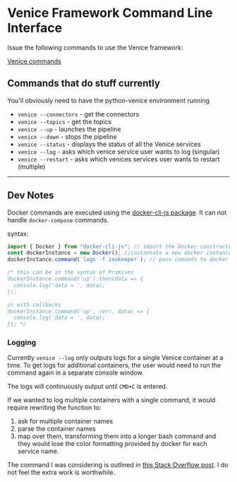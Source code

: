 # Venice Framework Command Line Interface

Issue the following commands to use the Venice framework:

[Venice commands](https://docs.google.com/document/d/10vEsdJrRfqqxGMs3vKzOGFpyLz5yKkCekfVSczQSr68/edit)

## Commands that do stuff currently

You'll obviously need to have the python-venice environment running

- `venice --connectors` - get the connectors
- `venice --topics` - get the topics
- `venice --up` - launches the pipeline
- `venice --down` - stops the pipeline
- `venice --status` - displays the status of all the Venice services
- `venice --log` - asks which venice service user wants to log (singular)
- `venice --restart` - asks which venices services user wants to restart (multiple)

---

## Dev Notes

Docker commands are executed using the [docker-cli-js package](https://www.npmjs.com/package/docker-cli-js). It can not handle `docker-compose` commands.

syntax:

```javascript
import { Docker } from "docker-cli-js"; // import the Docker constructor function from the module
const dockerInstance = new Docker(); //instantate a new docker instance
dockerInstance.command(`logs -f zookeeper`); // pass comands to docker

/* this can be in the syntax of Promises
dockerInstance.command('up').then(data => {
  console.log('data = ', data);
});

or with callbacks
dockerInstance.command('up', (err, data) => {
  console.log('data = ', data);
}); */
```

### Logging

Currently `venice --log` only outputs logs for a single Venice container at a time. To get logs for additional containers, the user would need to run the command again in a separate console window.

The logs will continuously output until `CMD+C` is entered.

If we wanted to log multiple containers with a single command, it would require rewriting the function to:

1. ask for multiple container names
2. parse the container names
3. map over them, transforming them into a longer bash command
   and they would lose the color formatting provided by docker for each service name.

The command I was considering is outlined in [this Stack Overflow post](https://stackoverflow.com/questions/32076878/logging-solution-for-multiple-containers-running-on-same-host).
I do not feel the extra work is worthwhile.
